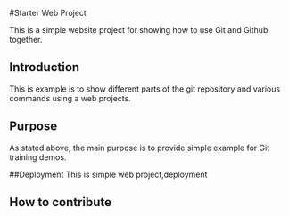 #Starter Web Project

This is a simple website project for
showing how to use Git and Github together.

## Introduction
This is example is to show different parts 
of the git repository and various commands
using a web projects.

## Purpose 
As stated above, the main purpose is to
provide simple example for Git training
demos.

##Deployment
This is simple web project,deployment

## How to contribute
